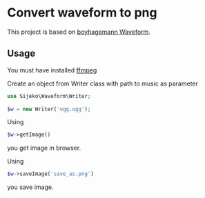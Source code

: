 Convert waveform to png
=======================

This project is based on [boyhagemann Waveform](https://github.com/boyhagemann/Waveform).

Usage
-----

You must have installed [ffmpeg](http://ffmpeg.org/)

Create an object from Writer class with path to music as parameter

```php
use Sijeko\Waveform\Writer;
 
$w = new Writer('ogg.ogg');
```

Using 
```php
$w->getImage()
``` 
you get image in browser.

Using
```php
$w->saveImage('save_as.png')
```
you save image. 